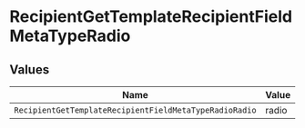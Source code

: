 # RecipientGetTemplateRecipientFieldMetaTypeRadio


## Values

| Name                                                   | Value                                                  |
| ------------------------------------------------------ | ------------------------------------------------------ |
| `RecipientGetTemplateRecipientFieldMetaTypeRadioRadio` | radio                                                  |